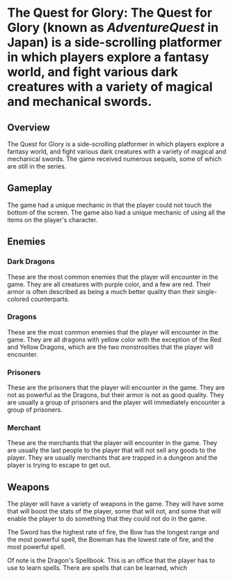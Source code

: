 # The Quest for Glory: The Quest for Glory (known as _AdventureQuest_ in Japan) is a side-scrolling platformer in which players explore a fantasy world, and fight various dark creatures with a variety of magical and mechanical swords.

## Overview

The Quest for Glory is a side-scrolling platformer in which players explore a fantasy world, and fight various dark creatures with a variety of magical and mechanical swords. The game received numerous sequels, some of which are still in the series.

## Gameplay

The game had a unique mechanic in that the player could not touch the bottom of the screen. The game also had a unique mechanic of using all the items on the player's character.

## Enemies

### Dark Dragons

These are the most common enemies that the player will encounter in the game. They are all creatures with purple color, and a few are red. Their armor is often described as being a much better quality than their single-colored counterparts.

### Dragons

These are the most common enemies that the player will encounter in the game. They are all dragons with yellow color with the exception of the Red and Yellow Dragons, which are the two monstrosities that the player will encounter.

### Prisoners

These are the prisoners that the player will encounter in the game. They are not as powerful as the Dragons, but their armor is not as good quality. They are usually a group of prisoners and the player will immediately encounter a group of prisoners.

### Merchant

These are the merchants that the player will encounter in the game. They are usually the last people to the player that will not sell any goods to the player. They are usually merchants that are trapped in a dungeon and the player is trying to escape to get out.

## Weapons

The player will have a variety of weapons in the game. They will have some that will boost the stats of the player, some that will not, and some that will enable the player to do something that they could not do in the game.

The Sword has the highest rate of fire, the Bow has the longest range and the most powerful spell, the Bowman has the lowest rate of fire, and the most powerful spell.

Of note is the Dragon's Spellbook. This is an office that the player has to use to learn spells. There are spells that can be learned, which